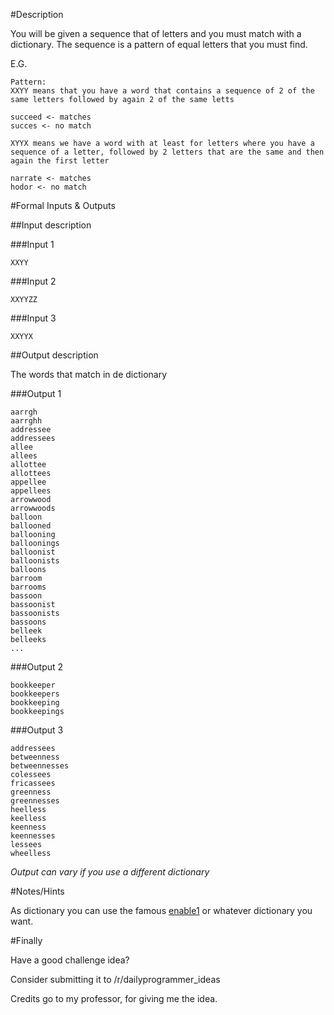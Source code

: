 #Description

You will be given a sequence that of letters and you must match with a dictionary.
The sequence is a pattern of equal letters that you must find.

E.G.

    Pattern:
    XXYY means that you have a word that contains a sequence of 2 of the same letters followed by again 2 of the same letts

    succeed <- matches
    succes <- no match

    XYYX means we have a word with at least for letters where you have a sequence of a letter, followed by 2 letters that are the same and then again the first letter

    narrate <- matches
    hodor <- no match

#Formal Inputs & Outputs

##Input description

###Input 1

    XXYY

###Input 2

    XXYYZZ

###Input 3

    XXYYX



##Output description

The words that match in de dictionary

###Output 1

    aarrgh
    aarrghh
    addressee
    addressees
    allee
    allees
    allottee
    allottees
    appellee
    appellees
    arrowwood
    arrowwoods
    balloon
    ballooned
    ballooning
    balloonings
    balloonist
    balloonists
    balloons
    barroom
    barrooms
    bassoon
    bassoonist
    bassoonists
    bassoons
    belleek
    belleeks
    ...

###Output 2

    bookkeeper
    bookkeepers
    bookkeeping
    bookkeepings


###Output 3

    addressees
    betweenness
    betweennesses
    colessees
    fricassees
    greenness
    greennesses
    heelless
    keelless
    keenness
    keennesses
    lessees
    wheelless


*Output can vary if you use a different dictionary*

#Notes/Hints

As dictionary you can use the famous [enable1](https://raw.githubusercontent.com/dolph/dictionary/master/enable1.txt) or whatever dictionary you want.

#Finally

Have a good challenge idea?

Consider submitting it to /r/dailyprogrammer_ideas

Credits go to my professor, for giving me the idea.